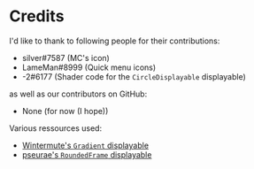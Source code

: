 # Credits

I'd like to thank to following people for their contributions:
- silver#7587 (MC's icon)
- LameMan#8999 (Quick menu icons)
- -2#6177 (Shader code for the `CircleDisplayable` displayable)

as well as our contributors on GitHub:
- None (for now (I hope))

Various ressources used:
- [Wintermute's `Gradient` displayable](https://github.com/WretchedTeam/WintermuteV3/blob/68415d2e1dd0e9b404361f1bd300084fa39fbfc0/game/mod_code/definitions/shaders/gradient.rpy)
- [pseurae's `RoundedFrame` displayable](https://gist.github.com/Pseurae/661e6084f756fc917b2889a386b16664)